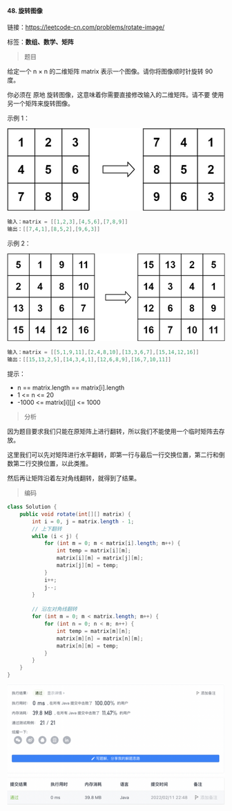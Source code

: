 #### 48. 旋转图像

链接：https://leetcode-cn.com/problems/rotate-image/

标签：**数组、数学、矩阵**

> 题目

给定一个 n × n 的二维矩阵 matrix 表示一个图像。请你将图像顺时针旋转 90 度。

你必须在 原地 旋转图像，这意味着你需要直接修改输入的二维矩阵。请不要 使用另一个矩阵来旋转图像。

示例 1：

![img](48.旋转图像.assets/mat1.jpg)

```java
输入：matrix = [[1,2,3],[4,5,6],[7,8,9]]
输出：[[7,4,1],[8,5,2],[9,6,3]]
```

示例 2：

![img](48.旋转图像.assets/mat2.jpg)

```java
输入：matrix = [[5,1,9,11],[2,4,8,10],[13,3,6,7],[15,14,12,16]]
输出：[[15,13,2,5],[14,3,4,1],[12,6,8,9],[16,7,10,11]]
```


提示：

- n == matrix.length == matrix[i].length
- 1 <= n <= 20
- -1000 <= matrix[i][j] <= 1000

> 分析

因为题目要求我们只能在原矩阵上进行翻转，所以我们不能使用一个临时矩阵去存放。

这里我们可以先对矩阵进行水平翻转，即第一行与最后一行交换位置，第二行和倒数第二行交换位置，以此类推。

然后再让矩阵沿着左对角线翻转，就得到了结果。

> 编码

```java
class Solution {
    public void rotate(int[][] matrix) {
        int i = 0, j = matrix.length - 1;
        // 上下翻转
        while (i < j) {
            for (int m = 0; m < matrix[i].length; m++) {
                int temp = matrix[i][m];
                matrix[i][m] = matrix[j][m];
                matrix[j][m] = temp;
            }
            i++;
            j--;
        }

        // 沿左对角线翻转
        for (int m = 0; m < matrix.length; m++) {
            for (int n = 0; n < m; n++) {
                int temp = matrix[m][n];
                matrix[m][n] = matrix[n][m];
                matrix[n][m] = temp;
            }
        }
    }
}
```

![image-20220211224837630](48.旋转图像.assets/image-20220211224837630-4590919.png)